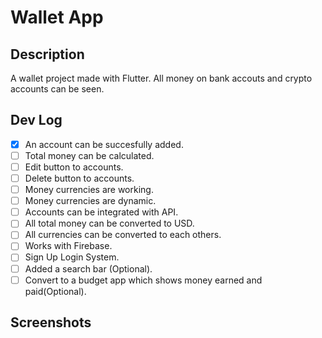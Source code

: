 # Wallet App

## Description

A wallet project made with Flutter. All money on bank accouts and crypto accounts can be seen.  

## Dev Log

*  [X] An account can be succesfully added.
*  [ ] Total money can be calculated.
*  [ ] Edit button to accounts.
*  [ ] Delete button to accounts.
*  [ ] Money currencies are working.
*  [ ] Money currencies are dynamic.
*  [ ] Accounts can be integrated with API.
*  [ ] All total money can be converted to USD.
*  [ ] All currencies can be converted to each others.
*  [ ] Works with Firebase.
*  [ ] Sign Up Login System.
*  [ ] Added a search bar (Optional). 
*  [ ] Convert to a budget app which shows money earned and paid(Optional). 

## Screenshots




